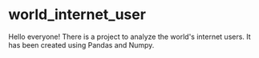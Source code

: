 # world_internet_user

Hello everyone! There is a project to analyze the world's internet users. It has been created using Pandas and Numpy.
